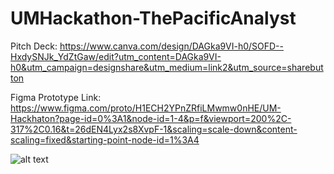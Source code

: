 # UMHackathon-ThePacificAnalyst

Pitch Deck: 
https://www.canva.com/design/DAGka9VI-h0/SOFD--HxdySNJk_YdZtGaw/edit?utm_content=DAGka9VI-h0&utm_campaign=designshare&utm_medium=link2&utm_source=sharebutton

Figma Prototype Link: 
https://www.figma.com/proto/H1ECH2YPnZRfiLMwmw0nHE/UM-Hackhaton?page-id=0%3A1&node-id=1-4&p=f&viewport=200%2C-317%2C0.16&t=26dEN4Lyx2s8XvpF-1&scaling=scale-down&content-scaling=fixed&starting-point-node-id=1%3A4


![alt text](https://github.com/cjowi2004/UMHackathon-ThePacificAnalyst/blob/Screenshots/SS-HomePage.png?raw=true)
